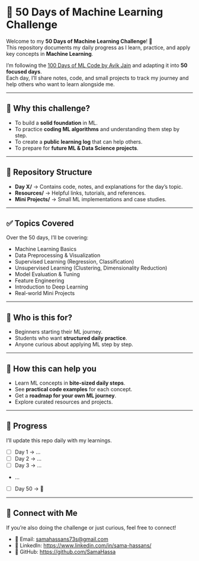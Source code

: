 
# 🧠 50 Days of Machine Learning Challenge  

Welcome to my **50 Days of Machine Learning Challenge**! 🚀  
This repository documents my daily progress as I learn, practice, and apply key concepts in **Machine Learning**.  

I’m following the [100 Days of ML Code by Avik Jain](https://github.com/Avik-Jain/100-Days-Of-ML-Code/tree/master) and adapting it into **50 focused days**.  
Each day, I’ll share notes, code, and small projects to track my journey and help others who want to learn alongside me.  

---

## 📌 Why this challenge?  
- To build a **solid foundation** in ML.  
- To practice **coding ML algorithms** and understanding them step by step.  
- To create a **public learning log** that can help others.  
- To prepare for **future ML & Data Science projects**.  

---

## 📂 Repository Structure  
- **Day X/** → Contains code, notes, and explanations for the day’s topic.  
- **Resources/** → Helpful links, tutorials, and references.  
- **Mini Projects/** → Small ML implementations and case studies.  

---

## ✅ Topics Covered  
Over the 50 days, I’ll be covering:  
- Machine Learning Basics  
- Data Preprocessing & Visualization  
- Supervised Learning (Regression, Classification)  
- Unsupervised Learning (Clustering, Dimensionality Reduction)  
- Model Evaluation & Tuning  
- Feature Engineering  
- Introduction to Deep Learning  
- Real-world Mini Projects  

---

## 🙌 Who is this for?  
- Beginners starting their ML journey.  
- Students who want **structured daily practice**.  
- Anyone curious about applying ML step by step.  

---

## 🌟 How this can help you  
- Learn ML concepts in **bite-sized daily steps**.  
- See **practical code examples** for each concept.  
- Get a **roadmap for your own ML journey**.  
- Explore curated resources and projects.  

---

## 📅 Progress  
I’ll update this repo daily with my learnings.  
- [ ] Day 1 → …  
- [ ] Day 2 → …  
- [ ] Day 3 → …  
- …  
- [ ] Day 50 → 🎉  

---

## 🔗 Connect with Me  
If you’re also doing the challenge or just curious, feel free to connect!  

- 📧 Email: samahassans73s@gmail.com  
- 💼 LinkedIn: https://www.linkedin.com/in/sama-hassans/  
- 🐙 GitHub: https://github.com/SamaHassa 
  

